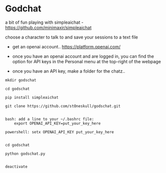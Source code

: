 # Godchat

a bit of fun playing with simpleaichat - https://github.com/minimaxir/simpleaichat

choose a character to talk to and save your sessions to a text file


- get an openai account.. https://platform.openai.com/

- once you have an openai account and are logged in, you can find the option for API keys in the Personal menu at the top-right of the webpage

- once you have an API key, make a folder for the chatz..

```
mkdir godschat

cd godschat

pip install simpleaichat

git clone https://github.com/stOneskull/godschat.git


bash: add a line to your ~/.bashrc file:
    export OPENAI_API_KEY=put_your_key_here

powershell: setx OPENAI_API_KEY put_your_key_here


cd godschat 

python godschat.py


deactivate
```
